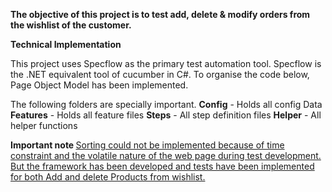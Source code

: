 <B>The objective of this project is to test add, delete & modify orders from the wishlist of the customer. </B> 

<B>Technical Implementation</B>

This project uses Specflow as the primary test automation tool. Specflow is the .NET  equivalent tool of cucumber in C#. To organise the code below, Page Object Model has been implemented. 

The following folders are specially important. 
<b>Config</b> - Holds all config Data
<b>Features</b> - Holds all feature files 
<b>Steps</b> - All step definition files
<b>Helper</b> - All helper functions 

<B> Important note </B>
<u>Sorting could not be implemented because of time constraint and the volatile nature of the web page during test development. But the framework has been developed and tests have been implemented for both Add and delete Products from wishlist.  </u>
